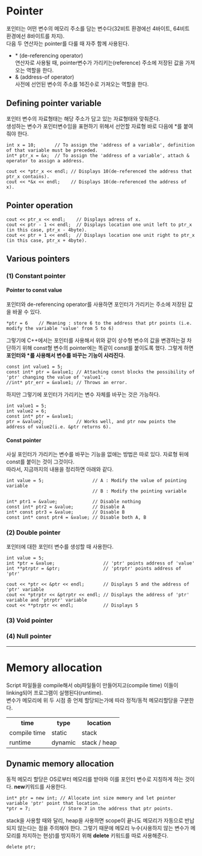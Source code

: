 # Pointer

포인터는 어떤 변수의 메모리 주소를 담는 변수다(32비트 환경에선 4바이트, 64비트 환경에선 8바이트를 차지). <br>
다음 두 연산자는 pointer를 다룰 때 자주 함께 사용된다.

<ul>
  <li>* (de-referencing operator)<br>
  연산자로 사용될 때, pointer변수가 가리키는(reference) 주소에 저장된 값을 가져오는 역할을 한다.</li>
  <li>& (address-of operator)<br>
  사전에 선언된 변수의 주소를 16진수로 가져오는 역할을 한다.</li>
</ul>

## Defining pointer variable
포인터 변수의 자료형태는 해당 주소가 담고 있는 자료형태와 맞춰준다.<br>
생성하는 변수가 포인터변수임을 표현하기 위해서 선언할 자료형 바로 다음에 \*를 붙여줘야 한다. <br>
```
int x = 10;       // To assign the 'address of a variable', definition of that variable must be preceded.
int* ptr_x = &x;  // To assign the 'address of a variable', attach & operator to assign a address.

cout << *ptr_x << endl; // Displays 10(de-referenced the address that ptr_x contains).
cout << *&x << endl;    // Displays 10(de-referenced the address of x).
```

## Pointer operation
```
cout << ptr_x << endl;    // Displays adress of x.
cout << ptr - 1 << endl;  // Displays location one unit left to ptr_x (in this case, ptr_x - 4byte).
cout << ptr + 1 << endl;  // Displays location one unit right to ptr_x (in this case, ptr_x + 4byte).
```

## Various pointers
### (1) Constant pointer
#### Pointer to const value
포인터와 de-referencing operator를 사용하면 포인터가 가리키는 주소에 저장된 값을 바꿀 수 있다.
```
*ptr = 6    // Meaning : store 6 to the address that ptr points (i.e. modify the variable 'value' from 5 to 6)
```
그렇기에 C++에서는 포인터를 사용해서 위와 같이 상수형 변수의 값을 변경하는걸 차단하기 위해 const형 변수의 pointer에는 똑같이 const를 붙이도록 했다. 그렇게 하면 <b>포인터와 \*를 사용해서 변수를 바꾸는 기능이 사라진다.</b>
```
const int value1 = 5;
const int* ptr = &value1; // Attaching const blocks the possibility of 'ptr' changing the value of 'value1'.
//int* ptr_err = &value1; // Throws an error.
```
하지만 그렇기에 포인터가 가리키는 변수 자체를 바꾸는 것은 가능하다.
```
int value1 = 5;
int value2 = 6;
const int* ptr = &value1;  
ptr = &value2;            // Works well, and ptr now points the address of value2(i.e. &ptr returns 6).
```

#### Const pointer
사실 포인터가 가리키는 변수를 바꾸는 기능을 없애는 방법은 따로 있다. 자료형 뒤에 const를 붙이는 것이 그것이다.<br>
따라서, 지금까지의 내용을 정리하면 아래와 같다.
```
int value = 5;                  // A : Modify the value of pointing variable
                                // B : Modify the pointing variable
                                
int* ptr1 = &value;             // Disable nothing
const int* ptr2 = &value;       // Disable A
int* const ptr3 = &value;       // Disable B
const int* const ptr4 = &value; // Disable both A, B
```

### (2) Double pointer
포인터에 대한 포인터 변수를 생성할 때 사용한다.
```
int value = 5;
int *ptr = &value;                  // 'ptr' points address of 'value'
int **ptrptr = &ptr;                // 'ptrptr' points address of 'ptr'

cout << *ptr << &ptr << endl;       // Displays 5 and the address of 'ptr' variable
cout << *ptrptr << &ptrptr << endl; // Displays the address of 'ptr' variable and 'ptrptr' variable
cout << **ptrptr << endl;           // Displays 5
```

### (3) Void pointer


### (4) Null pointer


---

# Memory allocation

Script 파일들을 compile해서 obj파일들이 만들어지고(compile time) 이들이 linking되어 프로그램이 실행된다(runtime).<br>
변수가 메모리에 위 두 시점 중 언제 할당되는가에 따라 정적/동적 메모리할당을 구분한다.

<table align = "center">
<th>time</th>
<th>type</th>
<th>location</th>
<tr>
<td>compile time</td>
<td>static</td>
<td>stack</td></tr>
<tr>
<td>runtime</td>
<td>dynamic</td>
<td>stack / heap</td></tr>
</table>

## Dynamic memory allocation

동적 메모리 할당은 OS로부터 메모리를 받아와 이를 포인터 변수로 지칭하게 하는 것이다. <b>new</b>키워드를 사용한다.
```
int* ptr = new int; // Allocate int size memory and let pointer variable 'ptr' point that location.
*ptr = 7;           // Store 7 in the address that ptr points.
```
stack을 사용할 때와 달리, heap을 사용하면 scope이 끝나도 메모리가 자동으로 반납되지 않는다는 점을 주의해야 한다. 그렇기 때문에 메모리 누수(사용하지 않는 변수가 메모리를 차지하는 현상)를 방지하기 위해 <b>delete</b> 키워드를 따로 사용해준다.
```
delete ptr;
```
